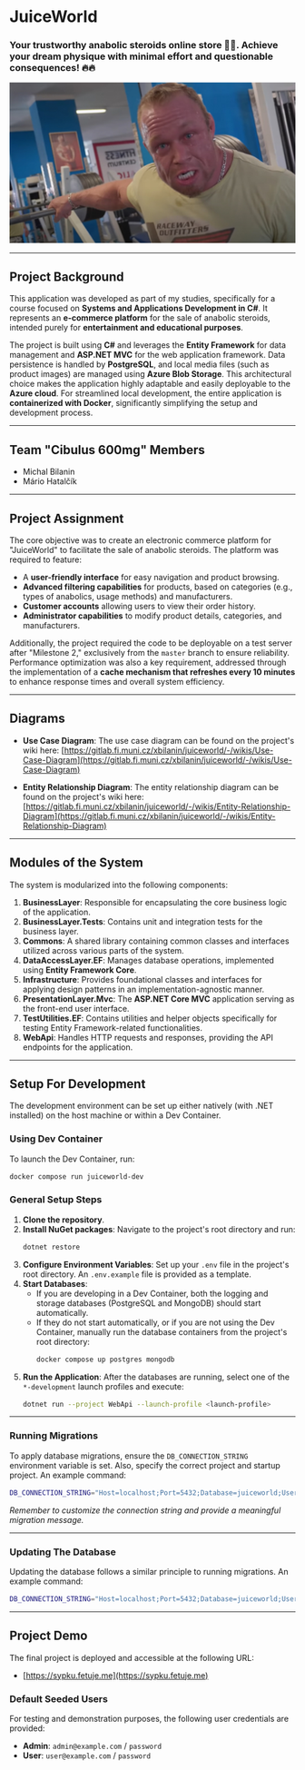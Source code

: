 # JuiceWorld

### Your trustworthy anabolic steroids online store 💪💪. Achieve your dream physique with minimal effort and questionable consequences! 🔥🔥

![Juice World Mascot](assets/grznar.jpg "Achieve your dream physique with minimal effort and questionable consequences!")

---

## **Project Background**

This application was developed as part of my studies, specifically for a course focused on **Systems and Applications Development in C#**. It represents an **e-commerce platform** for the sale of anabolic steroids, intended purely for **entertainment and educational purposes**.

The project is built using **C#** and leverages the **Entity Framework** for data management and **ASP.NET MVC** for the web application framework. Data persistence is handled by **PostgreSQL**, and local media files (such as product images) are managed using **Azure Blob Storage**. This architectural choice makes the application highly adaptable and easily deployable to the **Azure cloud**. For streamlined local development, the entire application is **containerized with Docker**, significantly simplifying the setup and development process.

---

## **Team "Cibulus 600mg" Members**

* Michal Bilanin
* Mário Hatalčík

---

## **Project Assignment**

The core objective was to create an electronic commerce platform for "JuiceWorld" to facilitate the sale of anabolic steroids. The platform was required to feature:

* A **user-friendly interface** for easy navigation and product browsing.
* **Advanced filtering capabilities** for products, based on categories (e.g., types of anabolics, usage methods) and manufacturers.
* **Customer accounts** allowing users to view their order history.
* **Administrator capabilities** to modify product details, categories, and manufacturers.

Additionally, the project required the code to be deployable on a test server after "Milestone 2," exclusively from the `master` branch to ensure reliability. Performance optimization was also a key requirement, addressed through the implementation of a **cache mechanism that refreshes every 10 minutes** to enhance response times and overall system efficiency.

---

## **Diagrams**

* **Use Case Diagram**:
    The use case diagram can be found on the project's wiki here: [https://gitlab.fi.muni.cz/xbilanin/juiceworld/-/wikis/Use-Case-Diagram](https://gitlab.fi.muni.cz/xbilanin/juiceworld/-/wikis/Use-Case-Diagram)

* **Entity Relationship Diagram**:
    The entity relationship diagram can be found on the project's wiki here: [https://gitlab.fi.muni.cz/xbilanin/juiceworld/-/wikis/Entity-Relationship-Diagram](https://gitlab.fi.muni.cz/xbilanin/juiceworld/-/wikis/Entity-Relationship-Diagram)

---

## **Modules of the System**

The system is modularized into the following components:

1.  **BusinessLayer**: Responsible for encapsulating the core business logic of the application.
2.  **BusinessLayer.Tests**: Contains unit and integration tests for the business layer.
3.  **Commons**: A shared library containing common classes and interfaces utilized across various parts of the system.
4.  **DataAccessLayer.EF**: Manages database operations, implemented using **Entity Framework Core**.
5.  **Infrastructure**: Provides foundational classes and interfaces for applying design patterns in an implementation-agnostic manner.
6.  **PresentationLayer.Mvc**: The **ASP.NET Core MVC** application serving as the front-end user interface.
7.  **TestUtilities.EF**: Contains utilities and helper objects specifically for testing Entity Framework-related functionalities.
8.  **WebApi**: Handles HTTP requests and responses, providing the API endpoints for the application.

---

## **Setup For Development**

The development environment can be set up either natively (with .NET installed) on the host machine or within a Dev Container.

### **Using Dev Container**

To launch the Dev Container, run:

```bash
docker compose run juiceworld-dev
```

### **General Setup Steps**

1.  **Clone the repository**.
2.  **Install NuGet packages**: Navigate to the project's root directory and run:
    ```bash
    dotnet restore
    ```
3.  **Configure Environment Variables**: Set up your `.env` file in the project's root directory. An `.env.example` file is provided as a template.
4.  **Start Databases**:
    * If you are developing in a Dev Container, both the logging and storage databases (PostgreSQL and MongoDB) should start automatically.
    * If they do not start automatically, or if you are not using the Dev Container, manually run the database containers from the project's root directory:
        ```bash
        docker compose up postgres mongodb
        ```
5.  **Run the Application**: After the databases are running, select one of the `*-development` launch profiles and execute:
    ```bash
    dotnet run --project WebApi --launch-profile <launch-profile>
    ```

---

### **Running Migrations**

To apply database migrations, ensure the `DB_CONNECTION_STRING` environment variable is set. Also, specify the correct project and startup project. An example command:

```bash
DB_CONNECTION_STRING="Host=localhost;Port=5432;Database=juiceworld;Username=postgres;Password=postgres" JWT_SECRET='bAafd@A7d9#@F4*V!LHZs#ebKQrkE6pad2f3kj34c3dXy@' dotnet ef migrations add <message> --project DataAccessLayer.EF --startup-project WebApi
```
*Remember to customize the connection string and provide a meaningful migration message.*

---

### **Updating The Database**

Updating the database follows a similar principle to running migrations. An example command:

```bash
DB_CONNECTION_STRING="Host=localhost;Port=5432;Database=juiceworld;Username=postgres;Password=postgres" JWT_SECRET='bAafd@A7d9#@F4*V!LHZs#ebKQrkE6pad2f3kj34c3dXy@' dotnet ef database update --project DataAccessLayer.EF --startup-project WebApi
```

---

## **Project Demo**

The final project is deployed and accessible at the following URL:

* [https://sypku.fetuje.me](https://sypku.fetuje.me)

### **Default Seeded Users**

For testing and demonstration purposes, the following user credentials are provided:

* **Admin**: `admin@example.com` / `password`
* **User**: `user@example.com` / `password`
```